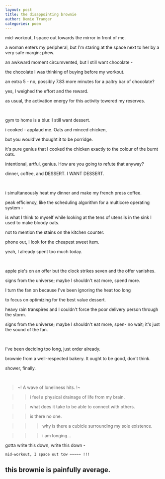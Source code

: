 ```yaml
---
layout: post
title: the disappointing brownie
author: Demie Tranger
categories: poem
---
```


mid-workout, I space out towards the mirror in front of me.

a woman enters my peripheral, but I'm staring at the space next to her by a very safe margin; phew.

an awkward moment circumvented, but I still want chocolate - 

the chocolate I was thinking of buying before my workout.

an extra 5 - no, possibly 7.83 more minutes for a paltry bar of chocolate?

yes, I weighed the effort and the reward.

as usual, the activation energy for this activity towered my reserves.

<br>

gym to home is a blur. I still want dessert.

i cooked - applaud me. Oats and minced chicken,

but you would've thought it to be porridge.

it's pure genius that I cooked the chicken exactly to the colour of the burnt oats.

intentional, artful, genius. How are you going to refute that anyway?

dinner, coffee, and DESSERT. I WANT DESSERT.

<br>

i simultaneously heat my dinner and make my french press coffee. 

peak efficiency, like the scheduling algorithm for a multicore operating system -

is what I think to myself while looking at the tens of utensils in the sink I used to make bloody oats.

not to mention the stains on the kitchen counter.

phone out, I look for the cheapest sweet item. 

yeah, I already spent too much today.

<br>

apple pie's on an offer but the clock strikes seven and the offer vanishes.

signs from the universe; maybe I shouldn't eat more, spend more.

I turn the fan on because I've been ignoring the heat too long 

to focus on optimizing for the best value dessert.

heavy rain transpires and I couldn't force the poor delivery person through the storm.

signs from the universe; maybe I shouldn't eat more, spen- no wait; it's just the sound of the fan.

<br>

i've been deciding too long, just order already.

brownie from a well-respected bakery. It ought to be good, don't think.

shower, finally. 

<br>

> ~! A wave of loneliness hits. !~

>> i feel a physical drainage of life from my brain.

>> what does it take to be able to connect with others.

>> is there no one. 

>>> why is there a cubicle surrounding my sole existence.

>>> i am longing...

gotta write this down, write this down - 

	mid-workout, I space out tow ~~~~~ !!!

## this brownie is painfully average.

